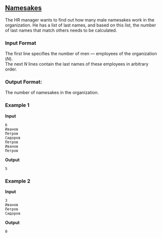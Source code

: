 ## [Namesakes](../../../solutions/3.2/32_k.py)

The HR manager wants to find out how many male namesakes work in the organization. He has a list of last names, and based on this list, the number of last names that match others needs to be calculated.

### Input Format

The first line specifies the number of men — employees of the organization ($N$).\
The next $N$ lines contain the last names of these employees in arbitrary order.

### Output Format:

The number of namesakes in the organization.

### Example 1

__Input__
```plaintext
6
Иванов
Петров
Сидоров
Петров
Иванов
Петров
```

__Output__
```plaintext
5
```

### Example 2

__Input__
```plaintext
3
Иванов
Петров
Сидоров
```

__Output__
```plaintext
0
```